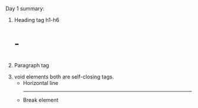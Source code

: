 Day 1 summary:

1. Heading tag h1-h6 <h1> - <h6>
2. Paragraph tag <p>
3. void elements both are self-closing tags.
    - Horizontal line <hr/>
    - Break element <br/>